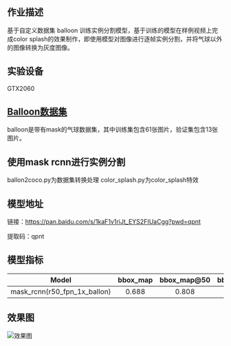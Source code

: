 ## 作业描述
基于自定义数据集 balloon 训练实例分割模型，基于训练的模型在样例视频上完成color splash的效果制作，即使用模型对图像进行逐帧实例分割，并将气球以外的图像转换为灰度图像。

## 实验设备
GTX2060

## [Balloon数据集](https://github.com/matterport/Mask_RCNN/releases/download/v2.1/balloon_dataset.zip)
balloon是带有mask的气球数据集，其中训练集包含61张图片，验证集包含13张图片。

## 使用mask rcnn进行实例分割
ballon2coco.py为数据集转换处理
color_splash.py为color_splash特效

## 模型地址

链接：https://pan.baidu.com/s/1kaF1v1riJt_EYS2FIUaCgg?pwd=qpnt 

提取码：qpnt 

## 模型指标
|            Model             | bbox_map | bbox_map@50 | bbox_map@75 |                   Config                   |                             Download                              |
|:----------------------------:|:--------:|:-----------:|:-----------:|:------------------------------------------:|:-----------------------------------------------------------------:|
| mask_rcnn(r50_fpn_1x_ballon) |  0.688   |    0.808    |    0.808    | [config](./mask_rcnn_r50_fpn_1x_ballon.py) | [model](https://pan.baidu.com/s/1kaF1v1riJt_EYS2FIUaCgg?pwd=qpnt) |


## 效果图

![效果图](./color_splash_1.gif)